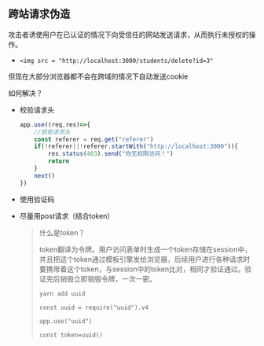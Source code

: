 ## 跨站请求伪造

攻击者诱使用户在已认证的情况下向受信任的网站发送请求，从而执行未授权的操作。

- `<img src = "http://localhost:3000/students/delete?id=3"`

但现在大部分浏览器都不会在跨域的情况下自动发送cookie

如何解决？

- 校验请求头

  ```javascript
  app.use((req,res)=>{
      //获取请求头
      const referer = req.get("referer")
      if(!referer||!referer.startWith("http://localhost:3000")){
          res.status(403).send("你无权限访问！")
          return
      }
      next()
  })
  ```

- 使用验证码

- 尽量用post请求（结合token）

  > 什么是token？
  >
  > token翻译为令牌。用户访问表单时生成一个token存储在session中，并且把这个token通过模板引擎发给浏览器，后续用户进行各种请求时要携带着这个token，与session中的token比对，相同才验证通过。验证完后销毁立即销毁令牌，一次一密。
  >
  > `yarn add uuid`
  >
  > `const uuid = require("uuid").v4`
  >
  > `app.use("uuid")`
  >
  > `const token=uuid()`